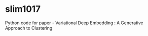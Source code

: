 # slim1017
Python code for paper - Variational Deep Embedding : A Generative Approach to Clustering
